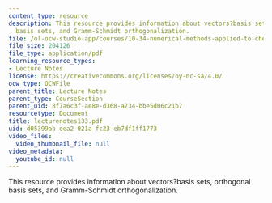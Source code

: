 ```yaml
---
content_type: resource
description: This resource provides information about vectors?basis sets, orthogonal
  basis sets, and Gramm-Schmidt orthogonalization.
file: /ol-ocw-studio-app/courses/10-34-numerical-methods-applied-to-chemical-engineering-fall-2005/d05399abeea2021afc23eb7df1ff1773_lecturenotes133.pdf
file_size: 204126
file_type: application/pdf
learning_resource_types:
- Lecture Notes
license: https://creativecommons.org/licenses/by-nc-sa/4.0/
ocw_type: OCWFile
parent_title: Lecture Notes
parent_type: CourseSection
parent_uid: 8f7a6c3f-ae8e-d368-a734-bbe5d06c21b7
resourcetype: Document
title: lecturenotes133.pdf
uid: d05399ab-eea2-021a-fc23-eb7df1ff1773
video_files:
  video_thumbnail_file: null
video_metadata:
  youtube_id: null
---
```

This resource provides information about vectors?basis sets, orthogonal basis sets, and Gramm-Schmidt orthogonalization.